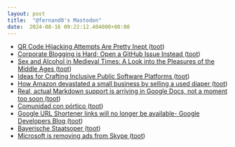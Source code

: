 ```yaml
---
layout: post
title:  "@fernand0's Mastodon"
date:  2024-08-16 09:22:12.404000+00:00
---
```

*  [QR Code Hijacking Attempts Are Pretty Inept ](https://shkspr.mobi/blog/2024/07/qr-code-hijacking-attempts-are-pretty-inept) ([toot](https://mastodon.social/@fernand0/112970965476768973))
*  [Corporate Blogging is Hard; Open a GitHub Issue Instead ](https://shkspr.mobi/blog/2024/07/corporate-blogging-is-hard-open-a-github-issue-instead) ([toot](https://mastodon.social/@fernand0/112970786256208732))
*  [Sex and Alcohol in Medieval Times: A Look into the Pleasures of the Middle Ages ](https://www.openculture.com/2024/07/sex-and-alcohol-in-medieval-times-a-look-into-the-pleasures-of-the-middle-ages.htm) ([toot](https://mastodon.social/@fernand0/112970502740134506))
*  [Ideas for Crafting Inclusive Public Software Platforms ](https://www.infoq.com/news/2024/08/inclusive-software-platfoms) ([toot](https://mastodon.social/@fernand0/112969789720650297))
*  [How Amazon devastated a small business by selling a used diaper ](https://www.independent.co.uk/life-style/amazon-sold-used-diaper-small-business-b2580802.htm) ([toot](https://mastodon.social/@fernand0/112969091450378265))
*  [Real, actual Markdown support is arriving in Google Docs, not a moment too soon ](https://arstechnica.com/gadgets/2024/07/real-actual-markdown-support-is-arriving-in-google-docs-not-a-moment-too-soon) ([toot](https://mastodon.social/@fernand0/112967130211446779))
*  [Comunidad con pórtico ](https://avecesunafoto.wordpress.com/2024/08/15/comunidad-con-portico) ([toot](https://mastodon.social/@fernand0/112967066791311783))
*  [Google URL Shortener links will no longer be available- Google Developers Blog ](https://developers.googleblog.com/en/google-url-shortener-links-will-no-longer-be-available) ([toot](https://mastodon.social/@fernand0/112966897073901051))
*  [Bayerische Staatsoper ](https://www.flickr.com/photos/fernand0/53916032303) ([toot](https://mastodon.social/@fernand0/112966891283480186))
*  [Microsoft is removing ads from Skype ](https://www.theverge.com/2024/7/31/24210273/microsoft-skype-ads-remova) ([toot](https://mastodon.social/@fernand0/112966828909105164))
